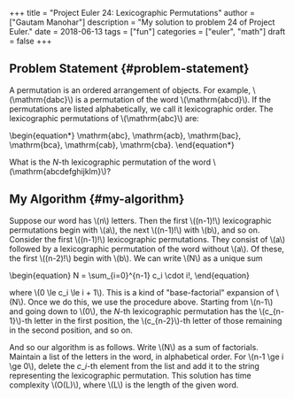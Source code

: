 +++
title = "Project Euler 24: Lexicographic Permutations"
author = ["Gautam Manohar"]
description = "My solution to problem 24 of Project Euler."
date = 2018-06-13
tags = ["fun"]
categories = ["euler", "math"]
draft = false
+++

## Problem Statement {#problem-statement}

A permutation is an ordered arrangement of objects. For example, \\(\mathrm{dabc}\\)
is a permutation of the word \\(\mathrm{abcd}\\). If the permutations are listed
alphabetically, we call it lexicographic order. The lexicographic permutations
of \\(\mathrm{abc}\\) are:

\begin{equation\*}
\mathrm{abc}, \mathrm{acb}, \mathrm{bac}, \mathrm{bca}, \mathrm{cab}, \mathrm{cba}.
\end{equation\*}

What is the $N$-th lexicographic permutation of the word
\\(\mathrm{abcdefghijklm}\\)?


## My Algorithm {#my-algorithm}

Suppose our word has \\(n\\) letters. Then the first \\((n-1)!\\) lexicographic
permutations begin with \\(a\\), the next \\((n-1)!\\) with \\(b\\), and so on. Consider the
first \\((n-1)!\\) lexicographic permutations. They consist of \\(a\\) followed by a
lexicographic permutation of the word without \\(a\\). Of these, the first \\((n-2)!\\)
begin with \\(b\\). We can write \\(N\\) as a unique sum

\begin{equation}
N = \sum\_{i=0}^{n-1} c\_i \cdot i!,
\end{equation}

where \\(0 \le c\_i \le i + 1\\). This is a kind of "base-factorial" expansion of
\\(N\\). Once we do this, we use the procedure above. Starting from \\(n-1\\) and going
down to \\(0\\), the $N$-th lexicographic permutation has the \\(c\_{n-1}\\)-th letter in
the first position, the \\(c\_{n-2}\\)-th letter of those remaining in the second
position, and so on.

And so our algorithm is as follows. Write \\(N\\) as a sum of factorials. Maintain
a list of the letters in the word, in alphabetical order. For \\(n-1 \ge i \ge 0\\),
delete the $c\_i$-th element from the list and add it to the string representing
the lexicographic permutation. This solution has time complexity \\(O(L)\\), where
\\(L\\) is the length of the given word.